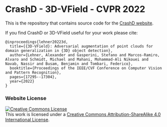 # CrashD - 3D-VField - CVPR 2022

This is the repository that contains source code for the [CrashD website](https://crashd-cars.github.io).

If you find CrashD or 3D-VField useful for your work please cite:
```
@inproceedings{lehner20223d,
  title={{3D-VField}: Adversarial augmentation of point clouds for domain generalization in {3D} object detection},
  author={Lehner, Alexander and Gasperini, Stefano and Marcos-Ramiro, Alvaro and Schmidt, Michael and Mahani, Mohammad-Ali Nikouei and Navab, Nassir and Busam, Benjamin and Tombari, Federico},
  booktitle={Proceedings of the IEEE/CVF Conference on Computer Vision and Pattern Recognition},
  pages={17295--17304},
  year={2022}
}
```

### Website License
<a rel="license" href="http://creativecommons.org/licenses/by-sa/4.0/"><img alt="Creative Commons License" style="border-width:0" src="https://i.creativecommons.org/l/by-sa/4.0/88x31.png" /></a><br />This work is licensed under a <a rel="license" href="http://creativecommons.org/licenses/by-sa/4.0/">Creative Commons Attribution-ShareAlike 4.0 International License</a>.
